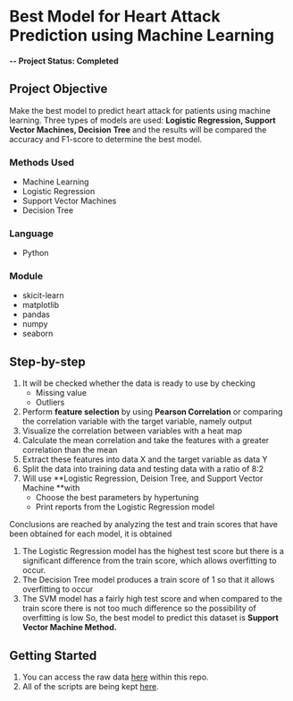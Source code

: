 # Best Model for Heart Attack Prediction using Machine Learning

#### -- Project Status: Completed

## Project Objective
Make the best model to predict heart attack for patients using machine learning. Three types of models are used: **Logistic Regression, Support Vector Machines, Decision Tree** and the results will be compared the accuracy and F1-score to determine the best model.

### Methods Used
* Machine Learning
* Logistic Regression
* Support Vector Machines
* Decision Tree

### Language
* Python

### Module
* skicit-learn
* matplotlib
* pandas
* numpy
* seaborn

## Step-by-step
1. It will be checked whether the data is ready to use by checking
    - Missing value
    - Outliers
2. Perform **feature selection** by using **Pearson Correlation** or comparing the correlation variable with the target variable, namely output
3. Visualize the correlation between variables with a heat map
4. Calculate the mean correlation and take the features with a greater correlation than the mean
5. Extract these features into data X and the target variable as data Y
6. Split the data into training data and testing data with a ratio of 8:2
7. Will use **Logistic Regression, Deision Tree, and Support Vector Machine **with
   - Choose the best parameters by hypertuning
   - Print reports from the Logistic Regression model

Conclusions are reached by analyzing the test and train scores that have been obtained for each model, it is obtained
1. The Logistic Regression model has the highest test score but there is a significant difference from the train score, which allows overfitting to occur.
2. The Decision Tree model produces a train score of 1 so that it allows overfitting to occur
3. The SVM model has a fairly high test score and when compared to the train score there is not too much difference so the possibility of overfitting is low
So, the best model to predict this dataset is **Support Vector Machine Method.**

## Getting Started
1. You can access the raw data [here](https://github.com/angelpatriciads/heart-attack-prediction/blob/main/heart_attack_dataset.csv) within this repo.
2. All of the scripts are being kept [here](https://github.com/angelpatriciads/heart-attack-prediction/blob/main/heart_attack_prediction.ipynb).
